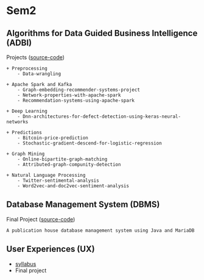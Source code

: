# Sem2
## Algorithms for Data Guided Business Intelligence (ADBI)
Projects ([source-code](https://github.com/ssp4all/Sem2/tree/master/ADBI/projects))
    
    + Preprocessing 
        - Data-wrangling 
    
    + Apache Spark and Kafka
        - Graph-embedding-recommender-systems-project
        - Network-properties-with-apache-spark
        - Recommendation-systems-using-apache-spark
    
    + Deep Learning
        - Dnn-architectures-for-defect-detection-using-keras-neural-networks

    + Predictions
        - Bitcoin-price-prediction
        - Stochastic-gradient-descend-for-logistic-regression
        
    + Graph Mining
        - Online-bipartite-graph-matching
        - Attributed-graph-compunity-detection 
        
    + Natural Language Processing        
        - Twitter-sentimental-analysis 
        - Word2vec-and-doc2vec-sentiment-analysis 

## Database Management System (DBMS)
Final Project ([source-code](https://github.com/ssp4all/dbms-wolfpub-db))
    
    A publication house database management system using Java and MariaDB

## User Experiences (UX)
- [syllabus](http://uxclass.csc.ncsu.edu/p/topic-notes.html)
- Final project
